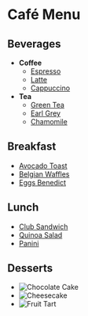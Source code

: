 # Café Menu

## Beverages
- **Coffee**
  - [Espresso](![image](https://github.com/Pa1gndhm/GitCafe_Example01/assets/154462536/40684683-836f-449e-b05e-b0b50bb4dfa9)
)
  - [Latte](latte.jpg)
  - [Cappuccino](cappuccino.jpg)
- **Tea**
  - [Green Tea](green_tea.jpg)
  - [Earl Grey](earl_grey.jpg)
  - [Chamomile](chamomile.jpg)

## Breakfast
- [Avocado Toast](avocado_toast.jpg)
- [Belgian Waffles](belgian_waffles.jpg)
- [Eggs Benedict](eggs_benedict.jpg)

## Lunch
- [Club Sandwich](club_sandwich.jpg)
- [Quinoa Salad](quinoa_salad.jpg)
- [Panini](panini.jpg)

## Desserts
- ![Chocolate Cake](chocolate_cake.jpg)
- ![Cheesecake](cheesecake.jpg)
- ![Fruit Tart](fruit_tart.jpg)
